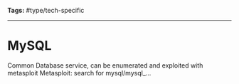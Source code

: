 **Tags:** #type/tech-specific 

---
# MySQL
Common Database service, can be enumerated and exploited with metasploit
Metasploit: search for mysql/mysql_…